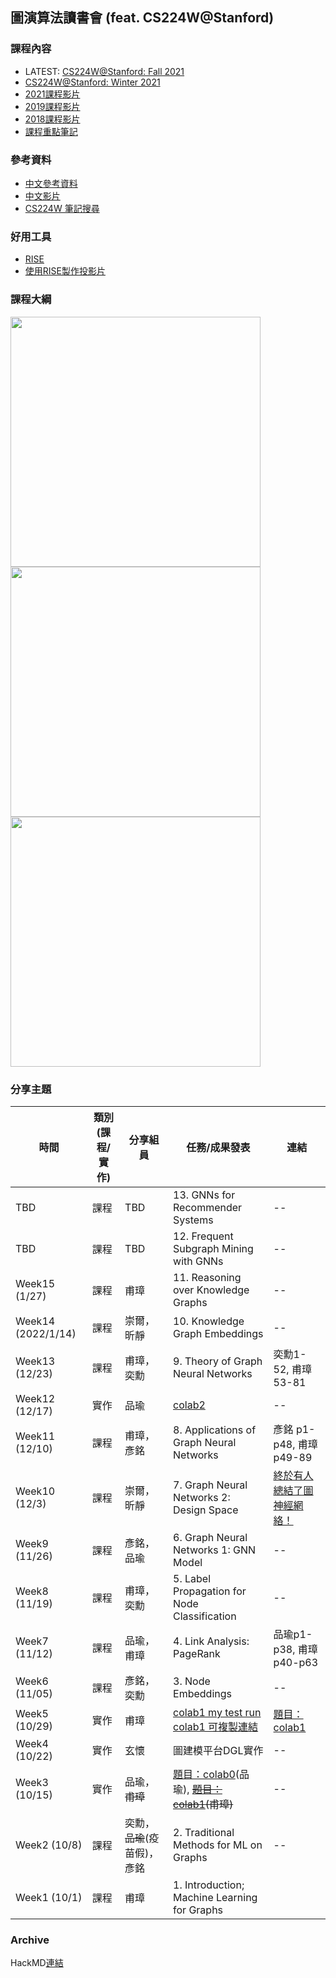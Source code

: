 ## 圖演算法讀書會 (feat. CS224W@Stanford)
### 課程內容
- LATEST: [CS224W@Stanford: Fall 2021](http://web.stanford.edu/class/cs224w/)
- [CS224W@Stanford: Winter 2021](http://snap.stanford.edu/class/cs224w-2020/)
- [2021課程影片](https://www.youtube.com/playlist?list=PLoROMvodv4rPLKxIpqhjhPgdQy7imNkDn)
- [2019課程影片](https://www.youtube.com/playlist?list=PL1OaWjIc3zJ4xhom40qFY5jkZfyO5EDOZ)
- [2018課程影片](http://snap.stanford.edu/class/cs224w-2018/#resources)
- [課程重點筆記](https://snap-stanford.github.io/cs224w-notes/)

### 參考資料
- [中文參考資料](http://alrightchiu.github.io/SecondRound/graph-introjian-jie.html)
- [中文影片](https://www.bilibili.com/video/av94230023/?spm_id_from=333.788.b_636f6d6d656e74.37)
- [CS224W 筆記搜尋](https://so.csdn.net/so/search/s.do?q=CS224W&t=&u=)

### 好用工具
- [RISE](https://rise.readthedocs.io/en/stable/)
- [使用RISE製作投影片](https://dataxujing.github.io/RISE-making-slides/)

### 課程大綱
<img src="https://i.imgur.com/f0SNHKh.png" height="400">
<img src="https://i.imgur.com/ismGdA3.png" height="400">
<img src="https://i.imgur.com/C75YgRF.png" height="400">

### 分享主題
| 時間 |  類別(課程/實作)|  分享組員 | 任務/成果發表 |連結|
| ------ | -------- |  --- | ---------- |----|
| TBD| 課程 | TBD | 13. GNNs for Recommender Systems | --|
| TBD| 課程 | TBD | 12. Frequent Subgraph Mining with GNNs | --|
| Week15 (1/27)| 課程 | 甫璋 | 11. Reasoning over Knowledge Graphs | --|
| Week14 (2022/1/14)| 課程 | 崇爾，昕靜 | 10. Knowledge Graph Embeddings | --|
| Week13 (12/23)| 課程 | 甫璋，奕勳| 9. Theory of Graph Neural Networks |奕勳1-52, 甫璋53-81|
| Week12 (12/17)| 實作 | 品瑜 | [colab2](https://colab.research.google.com/drive/1Aa0eKSmyYef1gORvlHv7EeQzSVRb30eL?usp=sharing) | --|
| Week11 (12/10)| 課程 | 甫璋，彥銘 | 8. Applications of Graph Neural Networks | 彥銘 p1-p48, 甫璋 p49-89 |
| Week10 (12/3)| 課程 | 崇爾，昕靜 | 7. Graph Neural Networks 2: Design Space | [終於有人總結了圖神經網絡！](https://www.readfog.com/a/1639181535368286208)|
| Week9 (11/26)| 課程 | 彥銘，品瑜 | 6. Graph Neural Networks 1: GNN Model | --|
| Week8 (11/19)| 課程 | 甫璋，奕勳 | 5. Label Propagation for Node Classification | --|
| Week7 (11/12)| 課程 | 品瑜，甫璋 | 4. Link Analysis: PageRank | 品瑜p1-p38, 甫璋p40-p63|
| Week6 (11/05)| 課程 | 彥銘，奕勳 | 3. Node Embeddings | --|
| Week5 (10/29)| 實作 | 甫璋 | [colab1 my test run](https://colab.research.google.com/drive/1GHsTEztl0rZZ0aq_LhFM_tHQ2UEA2O6l#scrollTo=FTNyrAoSVeq9) [colab1 可複製連結](https://colab.research.google.com/drive/1GHsTEztl0rZZ0aq_LhFM_tHQ2UEA2O6l?usp=sharing) | [題目：colab1](https://colab.research.google.com/drive/1b9rZIjD7MUEKwYbXZc3dchTBTpzdrvpd?usp=sharing#scrollTo=UBL-ZmdHWqIu) |
| Week4 (10/22)| 實作 | 玄懷| 圖建模平台DGL實作 | --|
| Week3 (10/15)| 實作 | 品瑜，~~甫璋~~ | [題目：colab0](https://colab.research.google.com/drive/1CILdAekIkIh-AX2EXwZ3ZsZ6VcCbwc0t?usp=sharing)(品瑜), ~~[題目：colab1](https://colab.research.google.com/drive/1b9rZIjD7MUEKwYbXZc3dchTBTpzdrvpd?usp=sharing#scrollTo=UBL-ZmdHWqIu)(甫璋)~~ | --|
| Week2 (10/8)| 課程 | 奕勳，~~品瑜~~(疫苗假)，彥銘 | 2. Traditional Methods for ML on Graphs | --|
| Week1 (10/1)| 課程 | 甫璋 | 1. Introduction; Machine Learning for Graphs | |

### Archive
HackMD[連結](https://hackmd.io/@udothemath/ml_graph_study_group)

